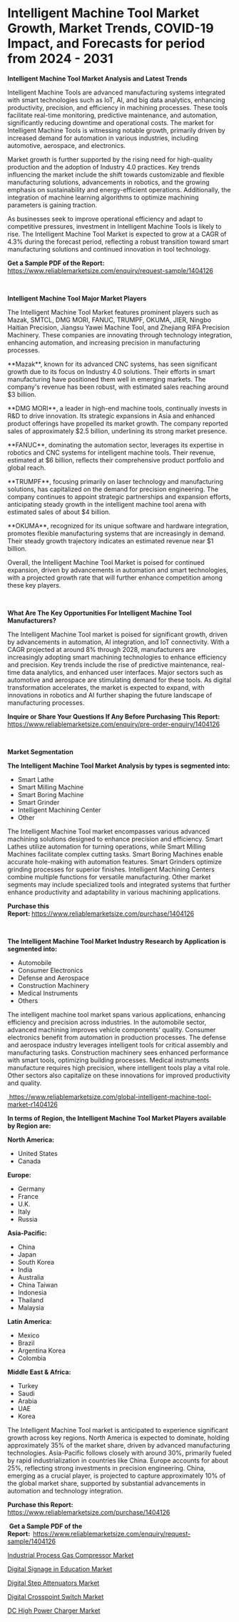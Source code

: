 <p><h1>Intelligent Machine Tool Market Growth, Market Trends, COVID-19 Impact, and Forecasts for period from 2024 - 2031</h1></p><p><strong>Intelligent Machine Tool Market Analysis and Latest Trends</strong></p>
<p><p>Intelligent Machine Tools are advanced manufacturing systems integrated with smart technologies such as IoT, AI, and big data analytics, enhancing productivity, precision, and efficiency in machining processes. These tools facilitate real-time monitoring, predictive maintenance, and automation, significantly reducing downtime and operational costs. The market for Intelligent Machine Tools is witnessing notable growth, primarily driven by increased demand for automation in various industries, including automotive, aerospace, and electronics. </p><p>Market growth is further supported by the rising need for high-quality production and the adoption of Industry 4.0 practices. Key trends influencing the market include the shift towards customizable and flexible manufacturing solutions, advancements in robotics, and the growing emphasis on sustainability and energy-efficient operations. Additionally, the integration of machine learning algorithms to optimize machining parameters is gaining traction. </p><p>As businesses seek to improve operational efficiency and adapt to competitive pressures, investment in Intelligent Machine Tools is likely to rise. The Intelligent Machine Tool Market is expected to grow at a CAGR of 4.3% during the forecast period, reflecting a robust transition toward smart manufacturing solutions and continued innovation in tool technology.</p></p>
<p><strong>Get a Sample PDF of the Report:&nbsp;</strong> <a href="https://www.reliablemarketsize.com/enquiry/request-sample/1404126?utm_campaign=1590&utm_medium=2&utm_source=Github&utm_content=ia&utm_term=30102024&utm_id=intelligent-machine-tool">https://www.reliablemarketsize.com/enquiry/request-sample/1404126</a></p>
<p>&nbsp;</p>
<p><strong>Intelligent Machine Tool Major Market Players</strong></p>
<p><p>The Intelligent Machine Tool Market features prominent players such as Mazak, SMTCL, DMG MORI, FANUC, TRUMPF, OKUMA, JIER, Ningbo Haitian Precision, Jiangsu Yawei Machine Tool, and Zhejiang RIFA Precision Machinery. These companies are innovating through technology integration, enhancing automation, and increasing precision in manufacturing processes.</p><p>**Mazak**, known for its advanced CNC systems, has seen significant growth due to its focus on Industry 4.0 solutions. Their efforts in smart manufacturing have positioned them well in emerging markets. The company's revenue has been robust, with estimated sales reaching around $3 billion.</p><p>**DMG MORI**, a leader in high-end machine tools, continually invests in R&D to drive innovation. Its strategic expansions in Asia and enhanced product offerings have propelled its market growth. The company reported sales of approximately $2.5 billion, underlining its strong market presence.</p><p>**FANUC**, dominating the automation sector, leverages its expertise in robotics and CNC systems for intelligent machine tools. Their revenue, estimated at $6 billion, reflects their comprehensive product portfolio and global reach.</p><p>**TRUMPF**, focusing primarily on laser technology and manufacturing solutions, has capitalized on the demand for precision engineering. The company continues to appoint strategic partnerships and expansion efforts, anticipating steady growth in the intelligent machine tool arena with estimated sales of about $4 billion.</p><p>**OKUMA**, recognized for its unique software and hardware integration, promotes flexible manufacturing systems that are increasingly in demand. Their steady growth trajectory indicates an estimated revenue near $1 billion.</p><p>Overall, the Intelligent Machine Tool Market is poised for continued expansion, driven by advancements in automation and smart technologies, with a projected growth rate that will further enhance competition among these key players.</p></p>
<p>&nbsp;</p>
<p><strong>What Are The Key Opportunities For Intelligent Machine Tool Manufacturers?</strong></p>
<p><p>The Intelligent Machine Tool market is poised for significant growth, driven by advancements in automation, AI integration, and IoT connectivity. With a CAGR projected at around 8% through 2028, manufacturers are increasingly adopting smart machining technologies to enhance efficiency and precision. Key trends include the rise of predictive maintenance, real-time data analytics, and enhanced user interfaces. Major sectors such as automotive and aerospace are stimulating demand for these tools. As digital transformation accelerates, the market is expected to expand, with innovations in robotics and AI further shaping the future landscape of manufacturing processes.</p></p>
<p><strong>Inquire or Share Your Questions If Any Before Purchasing This Report:</strong> <a href="https://www.reliablemarketsize.com/enquiry/pre-order-enquiry/1404126?utm_campaign=1590&utm_medium=2&utm_source=Github&utm_content=ia&utm_term=30102024&utm_id=intelligent-machine-tool">https://www.reliablemarketsize.com/enquiry/pre-order-enquiry/1404126</a></p>
<p>&nbsp;</p>
<p><strong>Market Segmentation</strong></p>
<p><strong>The Intelligent Machine Tool Market Analysis by types is segmented into:</strong></p>
<p><ul><li>Smart Lathe</li><li>Smart Milling Machine</li><li>Smart Boring Machine</li><li>Smart Grinder</li><li>Intelligent Machining Center</li><li>Other</li></ul></p>
<p><p>The Intelligent Machine Tool market encompasses various advanced machining solutions designed to enhance precision and efficiency. Smart Lathes utilize automation for turning operations, while Smart Milling Machines facilitate complex cutting tasks. Smart Boring Machines enable accurate hole-making with automation features. Smart Grinders optimize grinding processes for superior finishes. Intelligent Machining Centers combine multiple functions for versatile manufacturing. Other market segments may include specialized tools and integrated systems that further enhance productivity and adaptability in various machining applications.</p></p>
<p><strong>Purchase this Report:&nbsp;</strong><a href="https://www.reliablemarketsize.com/purchase/1404126?utm_campaign=1590&utm_medium=2&utm_source=Github&utm_content=ia&utm_term=30102024&utm_id=intelligent-machine-tool">https://www.reliablemarketsize.com/purchase/1404126</a></p>
<p>&nbsp;</p>
<p><strong>The Intelligent Machine Tool Market Industry Research by Application is segmented into:</strong></p>
<p><ul><li>Automobile</li><li>Consumer Electronics</li><li>Defense and Aerospace</li><li>Construction Machinery</li><li>Medical Instruments</li><li>Others</li></ul></p>
<p><p>The intelligent machine tool market spans various applications, enhancing efficiency and precision across industries. In the automobile sector, advanced machining improves vehicle components' quality. Consumer electronics benefit from automation in production processes. The defense and aerospace industry leverages intelligent tools for critical assembly and manufacturing tasks. Construction machinery sees enhanced performance with smart tools, optimizing building processes. Medical instruments manufacture requires high precision, where intelligent tools play a vital role. Other sectors also capitalize on these innovations for improved productivity and quality.</p></p>
<p><a href="https://www.reliablemarketsize.com/global-intelligent-machine-tool-market-r1404126?utm_campaign=1590&utm_medium=2&utm_source=Github&utm_content=ia&utm_term=30102024&utm_id=intelligent-machine-tool">&nbsp;https://www.reliablemarketsize.com/global-intelligent-machine-tool-market-r1404126</a></p>
<p><strong>In terms of Region, the Intelligent Machine Tool Market Players available by Region are:</strong></p>
<p>
    <p> <strong> North America: </strong>
        <ul>
            <li>United States</li>
            <li>Canada</li>
        </ul>
        </p> 
    <p> <strong> Europe: </strong>
        <ul>
            <li>Germany</li>
            <li>France</li>
            <li>U.K.</li>
            <li>Italy</li>
            <li>Russia</li>
        </ul>
        </p> 
    <p> <strong> Asia-Pacific: </strong>
        <ul>
            <li>China</li>
            <li>Japan</li>
            <li>South Korea</li>
            <li>India</li>
            <li>Australia</li>
            <li>China Taiwan</li>
            <li>Indonesia</li>
            <li>Thailand</li>
            <li>Malaysia</li>
        </ul>
        </p> 
    <p> <strong> Latin America: </strong>
        <ul>
            <li>Mexico</li>
            <li>Brazil</li>
            <li>Argentina Korea</li>
            <li>Colombia</li>
        </ul>
        </p> 
    <p> <strong> Middle East & Africa: </strong>
        <ul>
            <li>Turkey</li>
            <li>Saudi</li>
            <li>Arabia</li>
            <li>UAE</li>
            <li>Korea</li>
        </ul>
    </p>
    </p>
<p><p>The Intelligent Machine Tool market is anticipated to experience significant growth across key regions. North America is expected to dominate, holding approximately 35% of the market share, driven by advanced manufacturing technologies. Asia-Pacific follows closely with around 30%, primarily fueled by rapid industrialization in countries like China. Europe accounts for about 25%, reflecting strong investments in precision engineering. China, emerging as a crucial player, is projected to capture approximately 10% of the global market share, supported by substantial advancements in automation and technology integration.</p></p>
<p><strong>Purchase this Report: </strong><a href="https://www.reliablemarketsize.com/purchase/1404126?utm_campaign=1590&utm_medium=2&utm_source=Github&utm_content=ia&utm_term=30102024&utm_id=intelligent-machine-tool">https://www.reliablemarketsize.com/purchase/1404126</a></p>
<p>&nbsp;<strong>Get a Sample PDF of the Report:&nbsp;&nbsp;</strong><a href="https://www.reliablemarketsize.com/enquiry/request-sample/1404126?utm_campaign=1590&utm_medium=2&utm_source=Github&utm_content=ia&utm_term=30102024&utm_id=intelligent-machine-tool">https://www.reliablemarketsize.com/enquiry/request-sample/1404126</a></p>
<p><strong></strong></p>
<p><p><a href="https://issuu.com/reportprime-2/docs/industrial-process-gas-compressor-m_1d0e5bd2935eb2?utm_campaign=1590&utm_medium=2&utm_source=Github&utm_content=ia&utm_term=30102024&utm_id=intelligent-machine-tool">Industrial Process Gas Compressor Market</a></p><p><a href="https://www.linkedin.com/pulse/digital-signage-education-market-research-report-2024-2031-zkawc?utm_campaign=1590&utm_medium=2&utm_source=Github&utm_content=ia&utm_term=30102024&utm_id=intelligent-machine-tool">Digital Signage in Education Market</a></p><p><a href="https://www.linkedin.com/pulse/digital-step-attenuators-ecosystem-mapping-innovation-phlmc?utm_campaign=1590&utm_medium=2&utm_source=Github&utm_content=ia&utm_term=30102024&utm_id=intelligent-machine-tool">Digital Step Attenuators Market</a></p><p><a href="https://www.linkedin.com/pulse/market-leaders-laggards-global-digital-crosspoint-switch-trends-jccxc?utm_campaign=1590&utm_medium=2&utm_source=Github&utm_content=ia&utm_term=30102024&utm_id=intelligent-machine-tool">Digital Crosspoint Switch Market</a></p><p><a href="https://github.com/AnnDiaz698/Market-Research-Report-List-1/blob/main/dc-high-power-charger-market.md?utm_campaign=1590&utm_medium=2&utm_source=Github&utm_content=ia&utm_term=30102024&utm_id=intelligent-machine-tool">DC High Power Charger Market</a></p></p>